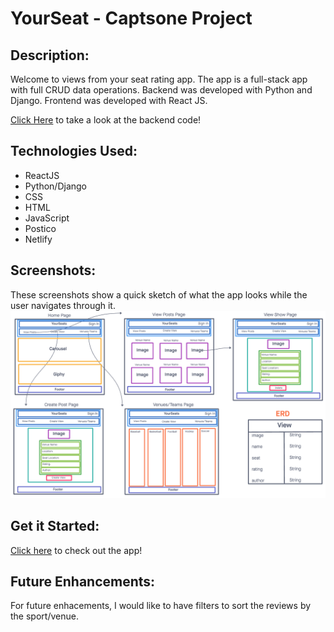 # YourSeat - Captsone Project

## Description:
Welcome to views from your seat rating app. The app is a full-stack app with full CRUD data operations. Backend was developed with Python and Django. Frontend was developed with React JS.

[Click Here](https://github.com/xcarrillo1/capstone-backend) to take a look at the backend code!

## Technologies Used:
- ReactJS
- Python/Django
- CSS
- HTML
- JavaScript
- Postico
- Netlify

## Screenshots:
These screenshots show a quick sketch of what the app looks while the user navigates through it.
![YourSeat wireframe](public/WireFrame.png)

## Get it Started:
[Click here](netlifylink) to check out the app!

## Future Enhancements:
For future enhacements, I would like to have filters to sort the reviews by the sport/venue.